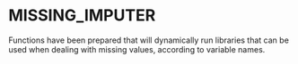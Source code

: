 # MISSING_IMPUTER

Functions have been prepared that will dynamically run libraries that can be used when dealing with missing values, according to variable names.
